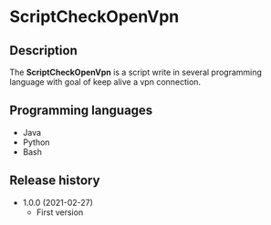 # ScriptCheckOpenVpn

## Description
The **ScriptCheckOpenVpn** is a script write in several programming language with goal of keep alive a vpn connection.

## Programming languages

* Java
* Python
* Bash

## Release history

* 1.0.0 (2021-02-27)
    * First version

